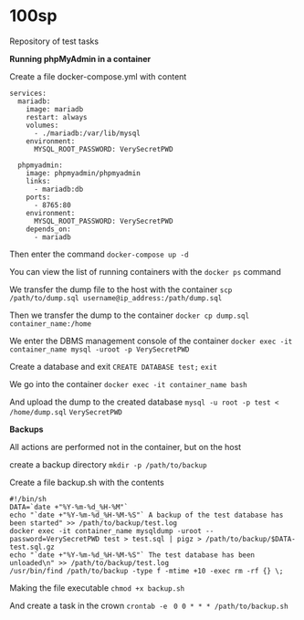 # 100sp
Repository of test tasks

__Running phpMyAdmin in a container__

Create a file docker-compose.yml with content
```
services:
  mariadb:
    image: mariadb
    restart: always
    volumes:
      - ./mariadb:/var/lib/mysql
    environment:
      MYSQL_ROOT_PASSWORD: VerySecretPWD

  phpmyadmin:
    image: phpmyadmin/phpmyadmin
    links: 
      - mariadb:db
    ports:
      - 8765:80
    environment:
      MYSQL_ROOT_PASSWORD: VerySecretPWD
    depends_on:
      - mariadb
```
Then enter the command `docker-compose up -d`

You can view the list of running containers with the `docker ps` command

We transfer the dump file to the host with the container `scp /path/to/dump.sql username@ip_address:/path/dump.sql`

Then we transfer the dump to the container `docker cp dump.sql container_name:/home`

We enter the DBMS management console of the container `docker exec -it container_name mysql -uroot -p
VerySecretPWD`

Create a database and exit `CREATE DATABASE test;` `exit`

We go into the container `docker exec -it container_name bash`

And upload the dump to the created database `mysql -u root -p test < /home/dump.sql` `VerySecretPWD`

__Backups__

All actions are performed not in the container, but on the host

create a backup directory `mkdir -p /path/to/backup`

Create a file backup.sh with the contents
```
#!/bin/sh
DATA=`date +"%Y-%m-%d_%H-%M"`
echo "`date +"%Y-%m-%d_%H-%M-%S"` A backup of the test database has been started" >> /path/to/backup/test.log
docker exec -it container_name mysqldump -uroot --password=VerySecretPWD test > test.sql | pigz > /path/to/backup/$DATA-test.sql.gz
echo "`date +"%Y-%m-%d_%H-%M-%S"` The test database has been unloaded\n" >> /path/to/backup/test.log
/usr/bin/find /path/to/backup -type f -mtime +10 -exec rm -rf {} \;
```
Making the file executable `chmod +x backup.sh`

And create a task in the crown `crontab -e ` `0 0 * * * /path/to/backup.sh`
